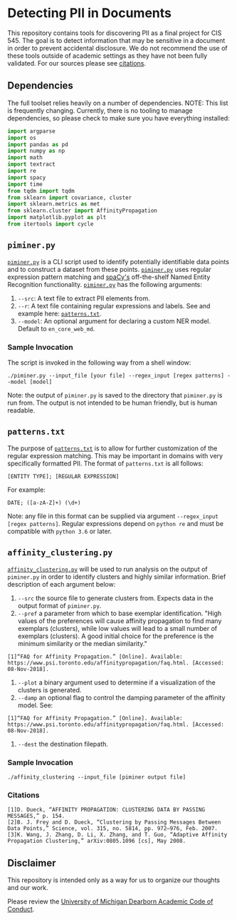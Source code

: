 # Detecting PII in Documents
This repository contains tools for discovering PII as a final project for CIS 545. The goal is to detect information that may be sensitive in a document in order to prevent accidental disclosure. We do not recommend the use of these tools outside of academic settings as they have not been fully validated. For our sources please see [citations](CITATIONS.txt).

## Dependencies
The full toolset relies heavily on a number of dependencies. NOTE: This list is frequently changing. Currently, there is no tooling to manage dependencies, so please check to make sure you have everything installed:

```python
import argparse
import os
import pandas as pd
import numpy as np
import math
import textract
import re
import spacy
import time
from tqdm import tqdm
from sklearn import covariance, cluster
import sklearn.metrics as met
from sklearn.cluster import AffinityPropagation
import matplotlib.pyplot as plt
from itertools import cycle
```

## `piminer.py`
[`piminer.py`](PIMINER.py) is a CLI script used to identify potentially identifiable data points and to construct a dataset from these points. [`piminer.py`](PIMINER.py) uses regular expression pattern matching and [spaCy's](https://spacy.io/) off-the-shelf Named Entity Recognition functionality. [`piminer.py`](PIMINER.py) has the following arguments:

1. `--src`: A text file to extract PII elements from.
1. `--r`: A text file containing regular expressions and labels. See and example here: [`patterns.txt`](patterns.txt).
1. `--model`: An optional argument for declaring a custom NER model. Default to `en_core_web_md`.

### Sample Invocation
The script is invoked in the following way from a shell window:

```
./piminer.py --input_file [your file] --regex_input [regex patterns] --model [model]
```

Note: the output of `piminer.py` is saved to the directory that `piminer.py` is run from. The output is not intended to be human friendly, but is human readable.


## `patterns.txt`
The purpose of [`patterns.txt`](patterns.txt) is to allow for further customization of the regular expression matching. This may be important in domains with very specifically formatted PII. The format of `patterns.txt` is all follows:

```
[ENTITY TYPE]; [REGULAR EXPRESSION]
```

For example:

```
DATE; ([a-zA-Z]+) (\d+)
```

Note: any file in this format can be supplied via argument `--regex_input [regex patterns]`. Regular expressions depend on `python re` and must be compatible with `python 3.6` or later.

## `affinity_clustering.py`
[`affinity_clustering.py`](affinity_clustering.py) will be used to run analysis on the output of `piminer.py` in order to identify clusters and highly similar information. Brief description of each argument below:

1. `--src` the source file to generate clusters from. Expects data in the output format of `piminer.py`.
1. `--pref` a parameter from which to base exemplar identification. "High values of the preferences will cause affinity propagation to find many exemplars (clusters), while low values will lead to a small number of exemplars (clusters). A good initial choice for the preference is the minimum similarity or the median similarity."

```
[1]“FAQ for Affinity Propagation.” [Online]. Available: https://www.psi.toronto.edu/affinitypropagation/faq.html. [Accessed: 08-Nov-2018].
```

1. `--plot` a binary argument used to determine if a visualization of the clusters is generated.
1. `--damp` an optional flag to control the damping parameter of the affinity model. See:

```
[1]“FAQ for Affinity Propagation.” [Online]. Available: https://www.psi.toronto.edu/affinitypropagation/faq.html. [Accessed: 08-Nov-2018].
```

1. `--dest` the destination filepath.

### Sample Invocation

```
./affinity_clustering --input_file [piminer output file]
```

### Citations

```
[1]D. Dueck, “AFFINITY PROPAGATION: CLUSTERING DATA BY PASSING MESSAGES,” p. 154.
[2]B. J. Frey and D. Dueck, “Clustering by Passing Messages Between Data Points,” Science, vol. 315, no. 5814, pp. 972–976, Feb. 2007.
[3]K. Wang, J. Zhang, D. Li, X. Zhang, and T. Guo, “Adaptive Affinity Propagation Clustering,” arXiv:0805.1096 [cs], May 2008.
```

## Disclaimer
This repository is intended only as a way for us to organize our thoughts and our work.

Please review the [University of Michigan Dearborn Academic Code of Conduct](http://catalog.umd.umich.edu/graduate/academic-policies/academic-code-of-conduct/).
